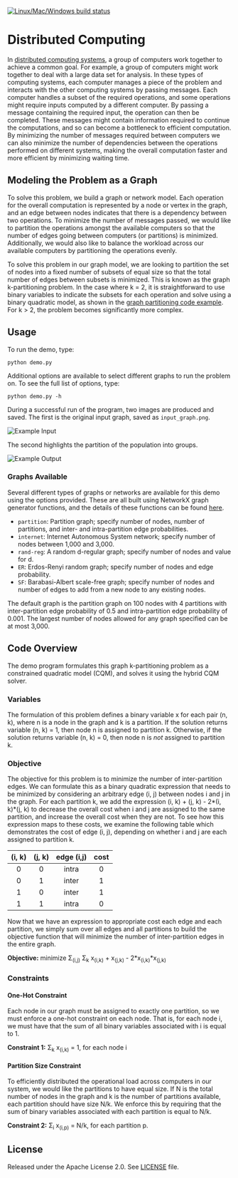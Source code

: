 [![Linux/Mac/Windows build status](
https://circleci.com/gh/dwave-examples/graph-partitioning-dqm.svg?style=svg)](
https://circleci.com/gh/dwave-examples/graph-partitioning-dqm)

# Distributed Computing

In [distributed computing systems](https://en.wikipedia.org/wiki/Distributed_computing), a group of computers work together to achieve
a common goal. For example, a group of computers might work together to deal
with a large data set for analysis. In these types of computing systems, each
computer manages a piece of the problem and interacts with the other computing
systems by passing messages. Each computer handles a subset of the required
operations, and some operations might require inputs computed by a different
computer. By passing a message containing the required input, the operation can
then be completed. These messages might contain information required to
continue the computations, and so can become a bottleneck to efficient
computation. By minimizing the number of messages required between computers we
can also minimize the number of dependencies between the operations performed
on different systems, making the overall computation faster and more efficient
by minimizing waiting time.

## Modeling the Problem as a Graph

To solve this problem, we build a graph or network model. Each operation for
the overall computation is represented by a node or vertex in the graph, and an
edge between nodes indicates that there is a dependency between two operations.
To minimize the number of messages passed, we would like to partition the
operations amongst the available computers so that the number of edges going
between computers (or partitions) is minimized. Additionally, we would also
like to balance the workload across our available computers by partitioning the
operations evenly.

To solve this problem in our graph model, we are looking to partition the set
of nodes into a fixed number of subsets of equal size so that the total number
of edges between subsets is minimized. This is known as the graph
k-partitioning problem. In the case where k = 2, it is straightforward to use
binary variables to indicate the subsets for each operation and solve using a
binary quadratic model, as shown in the [graph partitioning code example](https://github.com/dwave-examples/graph-partitioning). For
k > 2, the problem becomes significantly more complex.

## Usage

To run the demo, type:

```python demo.py```

Additional options are available to select different graphs to run the problem
on. To see the full list of options, type:

```python demo.py -h```

During a successful run of the program, two images are produced and saved. The
first is the original input graph, saved as `input_graph.png`.

![Example Input](readme_imgs/not_partition_yet.png)

The second highlights the partition of the population into groups.

![Example Output](readme_imgs/partition.png)

### Graphs Available

Several different types of graphs or networks are available for this demo using
the options provided. These are all built using NetworkX graph generator
functions, and the details of these functions can be found [here](https://networkx.org/documentation/stable//reference/generators.html#).

- `partition`: Partition graph; specify number of nodes, number of partitions,
  and inter- and intra-partition edge probabilities.
- `internet`: Internet Autonomous System network; specify number of nodes
  between 1,000 and 3,000.
- `rand-reg`: A random d-regular graph; specify number of nodes and value for d.
- `ER`: Erdos-Renyi random graph; specify number of nodes and edge probability.
- `SF`: Barabasi-Albert scale-free graph; specify number of nodes and number of
  edges to add from a new node to any existing nodes.

The default graph is the partition graph on 100 nodes with 4 partitions with
inter-partition edge probability of 0.5 and intra-partition edge probability of
0.001. The largest number of nodes allowed for any graph specified can be at
most 3,000.

## Code Overview

The demo program formulates this graph k-partitioning problem as a constrained
quadratic model (CQM), and solves it using the hybrid CQM solver.

### Variables

The formulation of this problem defines a binary variable x for each pair
(n, k), where n is a node in the graph and k is a partition. If the solution
returns variable (n, k) = 1, then node n is assigned to partition k. Otherwise,
if the solution returns variable (n, k) = 0, then node n is *not* assigned to
partition k.

### Objective

The objective for this problem is to minimize the number of inter-partition
edges. We can formulate this as a binary quadratic expression that needs to be
minimized by considering an arbitrary edge (i, j) between nodes i and j in the
graph. For each partition k, we add the expression
(i, k) + (j, k) - 2\*(i, k)\*(j, k) to decrease the overall cost when i and j
are assigned to the same partition, and increase the overall cost when they
are not. To see how this expression maps to these costs, we examine the
following table which demonstrates the cost of edge (i, j), depending on
whether i and j are each assigned to partition k.

| (i, k) | (j, k) | edge (i,j) | cost |
| :---: | :---: | :---: | :---: |
| 0 | 0 | intra | 0 |
| 0 | 1 | inter | 1 |
| 1 | 0 | inter | 1 |
| 1 | 1 | intra | 0 |

Now that we have an expression to appropriate cost each edge and each
partition, we simply sum over all edges and all partitions to build the
objective function that will minimize the number of inter-partition edges in
the entire graph.

**Objective:** minimize &Sigma;<sub>(i,j)</sub> &Sigma;<sub>k</sub> x<sub>(i,k)</sub> + x<sub>(j,k)</sub> - 2\*x<sub>(i,k)</sub>\*x<sub>(j,k)</sub> 

### Constraints

#### One-Hot Constraint

Each node in our graph must be assigned to exactly one partition, so we must
enforce a one-hot constraint on each node. That is, for each node i, we must
have that the sum of all binary variables associated with i is equal to 1.

**Constraint 1:** &Sigma;<sub>k</sub> x<sub>(i,k)</sub> = 1, for each node i

#### Partition Size Constraint

To efficiently distributed the operational load across computers in our system,
we would like the partitions to have equal size. If N is the total number of
nodes in the graph and k is the number of partitions available, each partition
should have size N/k. We enforce this by requiring that the sum of binary
variables associated with each partition is equal to N/k.

**Constraint 2:** &Sigma;<sub>i</sub> x<sub>(i,p)</sub> = N/k, for each partition p.

## License

Released under the Apache License 2.0. See [LICENSE](LICENSE) file.
